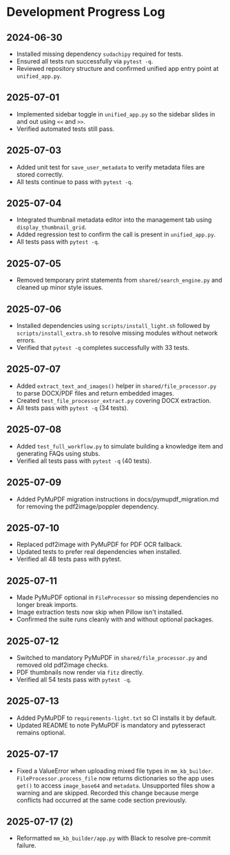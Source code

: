 # Development Progress Log

## 2024-06-30
- Installed missing dependency `sudachipy` required for tests.
- Ensured all tests run successfully via `pytest -q`.
- Reviewed repository structure and confirmed unified app entry point at `unified_app.py`.

## 2025-07-01
- Implemented sidebar toggle in `unified_app.py` so the sidebar slides in and out using `<<` and `>>`.
- Verified automated tests still pass.


## 2025-07-03
- Added unit test for `save_user_metadata` to verify metadata files are stored correctly.
- All tests continue to pass with `pytest -q`.

## 2025-07-04
- Integrated thumbnail metadata editor into the management tab using `display_thumbnail_grid`.
- Added regression test to confirm the call is present in `unified_app.py`.
- All tests pass with `pytest -q`.

## 2025-07-05
- Removed temporary print statements from `shared/search_engine.py` and cleaned up minor style issues.

## 2025-07-06
- Installed dependencies using `scripts/install_light.sh` followed by `scripts/install_extra.sh` to resolve missing modules without network errors.
- Verified that `pytest -q` completes successfully with 33 tests.

## 2025-07-07
- Added `extract_text_and_images()` helper in `shared/file_processor.py` to parse DOCX/PDF files and return embedded images.
- Created `test_file_processor_extract.py` covering DOCX extraction.
- All tests pass with `pytest -q` (34 tests).

## 2025-07-08
- Added `test_full_workflow.py` to simulate building a knowledge item and generating FAQs using stubs.
- Verified all tests pass with `pytest -q` (40 tests).

## 2025-07-09
- Added PyMuPDF migration instructions in docs/pymupdf_migration.md for removing the pdf2image/poppler dependency.

## 2025-07-10
- Replaced pdf2image with PyMuPDF for PDF OCR fallback.
- Updated tests to prefer real dependencies when installed.
- Verified all 48 tests pass with pytest.

## 2025-07-11
- Made PyMuPDF optional in `FileProcessor` so missing dependencies no longer
  break imports.
- Image extraction tests now skip when Pillow isn't installed.
- Confirmed the suite runs cleanly with and without optional packages.

## 2025-07-12
- Switched to mandatory PyMuPDF in `shared/file_processor.py` and removed old pdf2image checks.
- PDF thumbnails now render via `fitz` directly.
- Verified all 54 tests pass with `pytest -q`.

## 2025-07-13
- Added PyMuPDF to `requirements-light.txt` so CI installs it by default.
- Updated README to note PyMuPDF is mandatory and pytesseract remains optional.


## 2025-07-17
- Fixed a ValueError when uploading mixed file types in `mm_kb_builder`. `FileProcessor.process_file` now returns dictionaries so the app uses `get()` to access `image_base64` and `metadata`. Unsupported files show a warning and are skipped. Recorded this change because merge conflicts had occurred at the same code section previously.


## 2025-07-17 (2)
- Reformatted `mm_kb_builder/app.py` with Black to resolve pre-commit failure.
